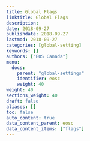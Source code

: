 ```yaml
---
title: Global Flags
linktitle: Global Flags
description:
date: 2018-09-27
publishdate: 2018-09-27
lastmod: 2018-09-27
categories: [global-setting]
keywords: []
authors: ["EOS Canada"]
menu:
  docs:
    parent: "global-settings"
    identifier: eosc
    weight: 40
weight: 40
sections_weight: 40
draft: false
aliases: []
toc: false
auto_content: true
data_content_parent: eosc
data_content_items: ["flags"]
---
```

